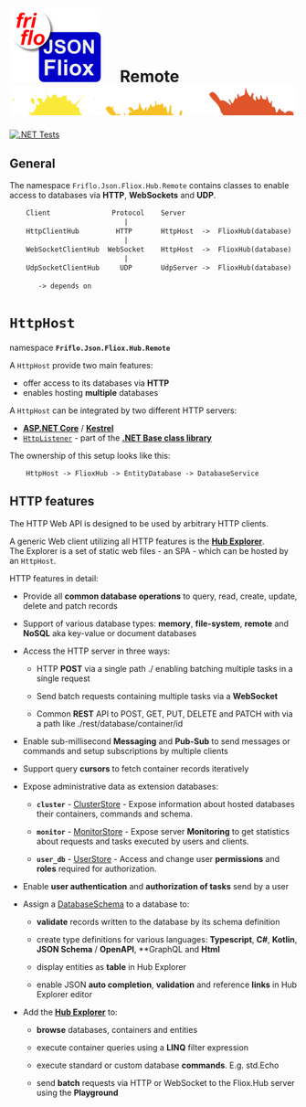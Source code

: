 

# [![JSON Fliox](../../../docs/images/Json-Fliox.svg)](https://github.com/friflo/Friflo.Json.Fliox)     **Remote** ![SPLASH](../../../docs/images/paint-splatter.svg)

[![.NET Tests](https://github.com/friflo/Friflo.Json.Fliox/workflows/.NET/badge.svg)](https://github.com/friflo/Friflo.Json.Fliox/actions)


## General
The namespace `Friflo.Json.Fliox.Hub.Remote` contains classes to enable access to databases via **HTTP**, **WebSockets** and **UDP**. 


```
    Client               Protocol    Server
                            |
    HttpClientHub         HTTP       HttpHost  ->  FlioxHub(database)
                            |
    WebSocketClientHub  WebSocket    HttpHost  ->  FlioxHub(database)
                            |
    UdpSocketClientHub     UDP       UdpServer ->  FlioxHub(database)

       -> depends on
```


# `HttpHost`
namespace **`Friflo.Json.Fliox.Hub.Remote`**

A `HttpHost` provide two main features:
- offer access to its databases via **HTTP**
- enables hosting **multiple** databases


A `HttpHost` can be integrated by two different HTTP servers:
- [**ASP.NET Core**](https://docs.microsoft.com/en-us/aspnet/core/) /
  [**Kestrel**](https://docs.microsoft.com/en-us/aspnet/core/fundamentals/servers/kestrel)
- [`HttpListener`](https://docs.microsoft.com/en-us/dotnet/api/system.net.httplistener) - part of the
  [**.NET Base class library**](https://docs.microsoft.com/en-us/dotnet/standard/framework-libraries#base-class-library)

The ownership of this setup looks like this:

```
    HttpHost -> FlioxHub -> EntityDatabase -> DatabaseService
```


## **HTTP features**

The HTTP Web API is designed to be used by arbitrary HTTP clients.

A generic Web client utilizing all HTTP features is the [**Hub Explorer**](../../Fliox.Hub.Explorer/README.md).  
The Explorer is a set of static web files - an SPA - which can be hosted by an `HttpHost`.


HTTP features in detail:

- Provide all **common database operations** to query, read, create, update, delete and patch records

- Support of various database types: **memory**, **file-system**, **remote** and **NoSQL** aka key-value or document databases

- Access the HTTP server in three ways:
    - HTTP **POST** via a single path ./ enabling batching multiple tasks in a single request

    - Send batch requests containing multiple tasks via a **WebSocket**

    - Common **REST** API to POST, GET, PUT, DELETE and PATCH with via a path like ./rest/database/container/id

- Enable sub-millisecond **Messaging** and **Pub-Sub** to send messages or commands and setup subscriptions by multiple clients

- Support query **cursors** to fetch container records iteratively

- Expose administrative data as extension databases:

    - **`cluster`** - [ClusterStore](../DB/Cluster/ClusterStore.cs) -
      Expose information about hosted databases their containers, commands and schema.  

    - **`monitor`** - [MonitorStore](../DB/Monitor/MonitorStore.cs) -
      Expose server **Monitoring** to get statistics about requests and tasks executed by users and clients.  
    
    - **`user_db`** - [UserStore](../DB/UserAuth/UserStore.cs) -
      Access and change user **permissions** and **roles** required for authorization.  

- Enable **user authentication** and **authorization of tasks** send by a user

- Assign a [DatabaseSchema](../Host/DatabaseSchema.cs) to a database to:
    - **validate** records written to the database by its schema definition
    
    - create type definitions for various languages: **Typescript**, **C#**, **Kotlin**, **JSON Schema** / **OpenAPI**, **GraphQL and **Html**

    - display entities as **table** in Hub Explorer

    - enable JSON **auto completion**, **validation** and reference **links** in Hub Explorer editor


- Add the [**Hub Explorer**](../../Fliox.Hub.Explorer/README.md) to:
    - **browse** databases, containers and entities

    - execute container queries using a **LINQ** filter expression

    - execute standard or custom database **commands**. E.g. std.Echo
    
    - send **batch** requests via HTTP or WebSocket to the Fliox.Hub server using the **Playground**

